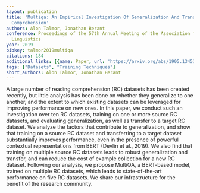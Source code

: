 ```yaml
---
layout: publication
title: 'Multiqa: An Empirical Investigation Of Generalization And Transfer In Reading
  Comprehension'
authors: Alon Talmor, Jonathan Berant
conference: Proceedings of the 57th Annual Meeting of the Association for Computational
  Linguistics
year: 2019
bibkey: talmor2019multiqa
citations: 184
additional_links: [{name: Paper, url: 'https://arxiv.org/abs/1905.13453'}]
tags: ["Datasets", "Training Techniques"]
short_authors: Alon Talmor, Jonathan Berant
---
```

A large number of reading comprehension (RC) datasets has been created
recently, but little analysis has been done on whether they generalize to one
another, and the extent to which existing datasets can be leveraged for
improving performance on new ones. In this paper, we conduct such an
investigation over ten RC datasets, training on one or more source RC datasets,
and evaluating generalization, as well as transfer to a target RC dataset. We
analyze the factors that contribute to generalization, and show that training
on a source RC dataset and transferring to a target dataset substantially
improves performance, even in the presence of powerful contextual
representations from BERT (Devlin et al., 2019). We also find that training on
multiple source RC datasets leads to robust generalization and transfer, and
can reduce the cost of example collection for a new RC dataset. Following our
analysis, we propose MultiQA, a BERT-based model, trained on multiple RC
datasets, which leads to state-of-the-art performance on five RC datasets. We
share our infrastructure for the benefit of the research community.